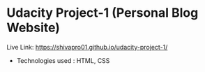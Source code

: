 # Udacity Project-1 (Personal Blog Website)

Live Link: https://shivapro01.github.io/udacity-project-1/

- Technologies used : HTML, CSS

